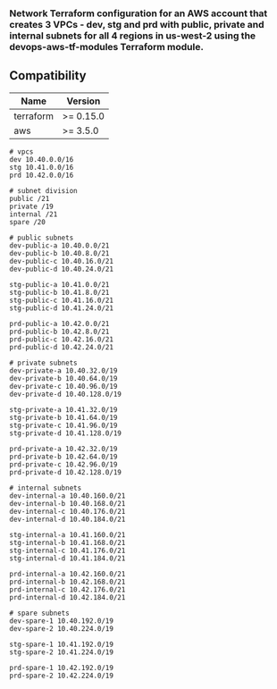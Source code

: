 ### Network Terraform configuration for an AWS account that creates 3 VPCs - dev, stg and prd with public, private and internal subnets for all 4 regions in us-west-2 using the devops-aws-tf-modules Terraform module.

## Compatibility

| Name | Version |
|------|---------|
| terraform | >= 0.15.0 |
| aws | >= 3.5.0 |

```
# vpcs
dev 10.40.0.0/16
stg 10.41.0.0/16
prd 10.42.0.0/16

# subnet division
public /21 
private /19
internal /21
spare /20

# public subnets
dev-public-a 10.40.0.0/21
dev-public-b 10.40.8.0/21
dev-public-c 10.40.16.0/21
dev-public-d 10.40.24.0/21

stg-public-a 10.41.0.0/21
stg-public-b 10.41.8.0/21
stg-public-c 10.41.16.0/21
stg-public-d 10.41.24.0/21

prd-public-a 10.42.0.0/21
prd-public-b 10.42.8.0/21
prd-public-c 10.42.16.0/21
prd-public-d 10.42.24.0/21

# private subnets
dev-private-a 10.40.32.0/19
dev-private-b 10.40.64.0/19
dev-private-c 10.40.96.0/19
dev-private-d 10.40.128.0/19

stg-private-a 10.41.32.0/19
stg-private-b 10.41.64.0/19
stg-private-c 10.41.96.0/19
stg-private-d 10.41.128.0/19

prd-private-a 10.42.32.0/19
prd-private-b 10.42.64.0/19
prd-private-c 10.42.96.0/19
prd-private-d 10.42.128.0/19

# internal subnets
dev-internal-a 10.40.160.0/21
dev-internal-b 10.40.168.0/21
dev-internal-c 10.40.176.0/21
dev-internal-d 10.40.184.0/21

stg-internal-a 10.41.160.0/21
stg-internal-b 10.41.168.0/21
stg-internal-c 10.41.176.0/21
stg-internal-d 10.41.184.0/21

prd-internal-a 10.42.160.0/21
prd-internal-b 10.42.168.0/21
prd-internal-c 10.42.176.0/21
prd-internal-d 10.42.184.0/21

# spare subnets
dev-spare-1 10.40.192.0/19
dev-spare-2 10.40.224.0/19

stg-spare-1 10.41.192.0/19
stg-spare-2 10.41.224.0/19

prd-spare-1 10.42.192.0/19
prd-spare-2 10.42.224.0/19
```
